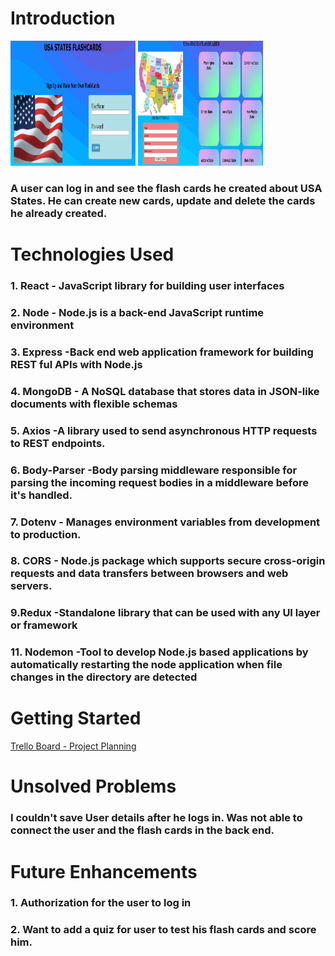 <h1>Introduction</h1>
<img src="images1/usa-state-mern-app1.png" width="200px" height="200px"/>
<img src="images1/usa-state-mern-app2.png" width="200px" height="200px"/>
<h3>A user can log in and see the flash cards he created about USA States. He can create new cards, update and delete the cards he already created.</h3>
<h1> Technologies Used </h1>
<h3>1. React - JavaScript library for building user interfaces</h3>
<h3>2. Node - Node.js is a back-end JavaScript runtime environment</h3>
<h3>3. Express -Back end web application framework for building REST ful APIs with Node.js</h3>
<h3>4. MongoDB - A NoSQL database that stores data in JSON-like documents with flexible schemas </h3>
<h3>5. Axios -A library used to send asynchronous HTTP requests to REST endpoints.</h3>
<h3>6. Body-Parser -Body parsing middleware responsible for parsing the incoming request bodies in a middleware before it's handled. </h3>
<h3>7. Dotenv - Manages environment variables from development to production.</h3>
<h3>8. CORS - Node.js package which supports secure cross-origin requests and data transfers between browsers and web servers.</h3>
<h3>9.Redux -Standalone library that can be used with any UI layer or framework </h3>
<h310.React-Router -React Router enables client side routing ></h3>
<h3>11. Nodemon -Tool to develop Node.js based applications by automatically restarting the node application when file changes in the directory are detected</h3>
<h1>Getting Started</h1>
<a href="https://trello.com/b/xsi73iui/project-planning">Trello Board - Project Planning</a>
<h1>Unsolved Problems</h1>
<h3>I couldn't save User details after he logs in. Was not able to connect the user and the flash cards in the back end.</h3>
<h1>Future Enhancements</h1>
<h3>1. Authorization for the user to log in</h3>
<h3>2. Want to add a quiz for user to test his flash cards and score him.</h3>
